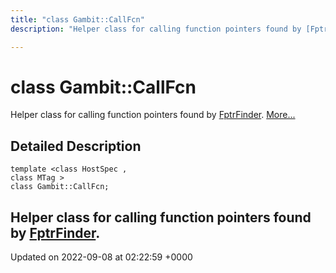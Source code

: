 ```yaml
---
title: "class Gambit::CallFcn"
description: "Helper class for calling function pointers found by [FptrFinder](). "

---
```


# class Gambit::CallFcn



Helper class for calling function pointers found by [FptrFinder]().  [More...](#detailed-description)

## Detailed Description

```
template <class HostSpec ,
class MTag >
class Gambit::CallFcn;
```

Helper class for calling function pointers found by [FptrFinder](). 
-------------------------------

Updated on 2022-09-08 at 02:22:59 +0000